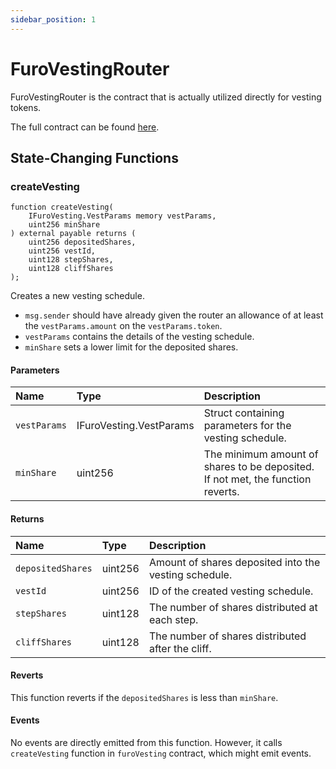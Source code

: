 ```yaml
---
sidebar_position: 1
---
```


# FuroVestingRouter

FuroVestingRouter is the contract that is actually utilized directly for vesting tokens.

The full contract can be found [here](https://github.com/sushiswap/sushiswap/blob/master/protocols/furo/contracts/FuroVestingRouter.sol).

## State-Changing Functions

### createVesting

```solidity
function createVesting(
    IFuroVesting.VestParams memory vestParams,
    uint256 minShare
) external payable returns (
    uint256 depositedShares,
    uint256 vestId,
    uint128 stepShares,
    uint128 cliffShares
);
```

Creates a new vesting schedule.

-   `msg.sender` should have already given the router an allowance of at least the `vestParams.amount` on the `vestParams.token`.
-   `vestParams` contains the details of the vesting schedule.
-   `minShare` sets a lower limit for the deposited shares.

#### Parameters

| Name | Type | Description |
| :-- | :-- | :-- |
| `vestParams` | IFuroVesting.VestParams | Struct containing parameters for the vesting schedule. |
| `minShare` | uint256 | The minimum amount of shares to be deposited. If not met, the function reverts. |

#### Returns

| Name              | Type    | Description                                           |
| :---------------- | :------ | :---------------------------------------------------- |
| `depositedShares` | uint256 | Amount of shares deposited into the vesting schedule. |
| `vestId`          | uint256 | ID of the created vesting schedule.                   |
| `stepShares`      | uint128 | The number of shares distributed at each step.        |
| `cliffShares`     | uint128 | The number of shares distributed after the cliff.     |

#### Reverts

This function reverts if the `depositedShares` is less than `minShare`.

#### Events

No events are directly emitted from this function. However, it calls `createVesting` function in `furoVesting` contract, which might emit events.
